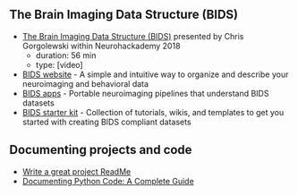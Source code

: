 ## The Brain Imaging Data Structure (BIDS)

- [The Brain Imaging Data Structure (BIDS)](https://neurohackademy.org/course/the-brain-imaging-data-structure-bids/)
  presented by Chris Gorgolewski within Neurohackademy 2018
  - duration: 56 min
  - type: [video]
- [BIDS website](http://bids.neuroimaging.io/) - A simple and intuitive way to
  organize and describe your neuroimaging and behavioral data
- [BIDS apps](https://bids-apps.neuroimaging.io/apps/) - Portable neuroimaging
  pipelines that understand BIDS datasets
- [BIDS starter kit](https://github.com/bids-standard/bids-starter-kit) -
  Collection of tutorials, wikis, and templates to get you started with creating
  BIDS compliant datasets

## Documenting projects and code

- [Write a great project ReadMe](https://mozilla.github.io/open-leadership-training-series/articles/opening-your-project/write-a-great-project-readme/)
- [Documenting Python Code: A Complete Guide](https://realpython.com/documenting-python-code/)
